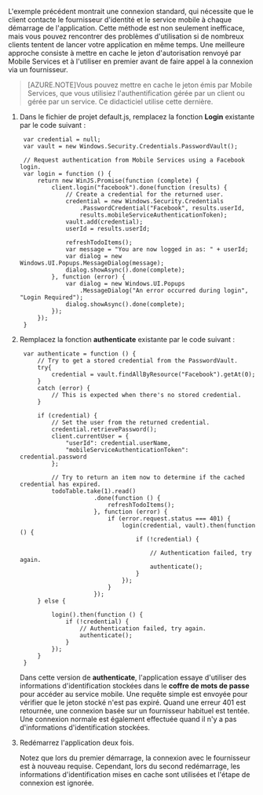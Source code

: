 
L'exemple précédent montrait une connexion standard, qui nécessite que le client contacte le fournisseur d'identité et le service mobile à chaque démarrage de l'application. Cette méthode est non seulement inefficace, mais vous pouvez rencontrer des problèmes d'utilisation si de nombreux clients tentent de lancer votre application en même temps. Une meilleure approche consiste à mettre en cache le jeton d'autorisation renvoyé par Mobile Services et à l'utiliser en premier avant de faire appel à la connexion via un fournisseur.

>[AZURE.NOTE]Vous pouvez mettre en cache le jeton émis par Mobile Services, que vous utilisiez l'authentification gérée par un client ou gérée par un service. Ce didacticiel utilise cette dernière.

1. Dans le fichier de projet default.js, remplacez la fonction **Login** existante par le code suivant :

        var credential = null;
        var vault = new Windows.Security.Credentials.PasswordVault();

        // Request authentication from Mobile Services using a Facebook login.
        var login = function () {
            return new WinJS.Promise(function (complete) {
                client.login("facebook").done(function (results) {
                    // Create a credential for the returned user.
                    credential = new Windows.Security.Credentials
                        .PasswordCredential("Facebook", results.userId,
                        results.mobileServiceAuthenticationToken);
                    vault.add(credential);
                    userId = results.userId;

                    refreshTodoItems();
                    var message = "You are now logged in as: " + userId;
                    var dialog = new Windows.UI.Popups.MessageDialog(message);
                    dialog.showAsync().done(complete);
                }, function (error) {
                    var dialog = new Windows.UI.Popups
                        .MessageDialog("An error occurred during login", "Login Required");
                    dialog.showAsync().done(complete);
                });
            });
        }

2. Remplacez la fonction **authenticate** existante par le code suivant :

        var authenticate = function () {
            // Try to get a stored credential from the PasswordVault.                
            try{
                credential = vault.findAllByResource("Facebook").getAt(0);
            }
            catch (error) {
                // This is expected when there's no stored credential.
            }
            
            if (credential) {
                // Set the user from the returned credential.   
                credential.retrievePassword();
                client.currentUser = {
                    "userId": credential.userName,
                    "mobileServiceAuthenticationToken": credential.password
                };

                // Try to return an item now to determine if the cached credential has expired.
                todoTable.take(1).read()
                            .done(function () {
                                refreshTodoItems();
                            }, function (error) {
                                if (error.request.status === 401) {
                                    login(credential, vault).then(function () {
                                        if (!credential) {

                                            // Authentication failed, try again.
                                            authenticate();
                                        }
                                    });
                                }                                   
                            });
            } else {

                login().then(function () {
                    if (!credential) {
                        // Authentication failed, try again.
                        authenticate();
                    }
                });
            }
        }

	Dans cette version de **authenticate**, l'application essaye d'utiliser des informations d'identification stockées dans le **coffre de mots de passe** pour accéder au service mobile. Une requête simple est envoyée pour vérifier que le jeton stocké n'est pas expiré. Quand une erreur 401 est retournée, une connexion basée sur un fournisseur habituel est tentée. Une connexion normale est également effectuée quand il n'y a pas d'informations d'identification stockées.

3. Redémarrez l'application deux fois.

	Notez que lors du premier démarrage, la connexion avec le fournisseur est à nouveau requise. Cependant, lors du second redémarrage, les informations d'identification mises en cache sont utilisées et l'étape de connexion est ignorée.

<!---HONumber=August15_HO6-->